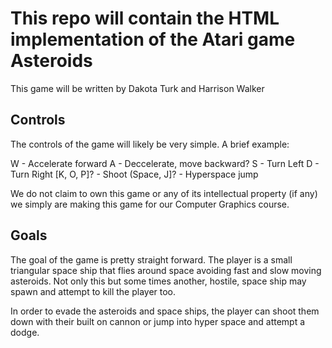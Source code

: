 # This repo will contain the HTML implementation of the Atari game Asteroids

This game will be written by Dakota Turk and Harrison Walker

## Controls

The controls of the game will likely be very simple. A brief example:

W - Accelerate forward
A - Deccelerate, move backward?
S - Turn Left
D - Turn Right
[K, O, P]? - Shoot
(Space, J]? - Hyperspace jump

We do not claim to own this game or any of its intellectual property (if any) we simply are making this game for our Computer Graphics course.

## Goals

The goal of the game is pretty straight forward. The player is a small triangular space ship that flies around space avoiding fast and slow moving asteroids. Not only this but some times another, hostile, space ship may spawn and attempt to kill the player too.

In order to evade the asteroids and space ships, the player can shoot them down with their built on cannon or jump into hyper space and attempt a dodge.

